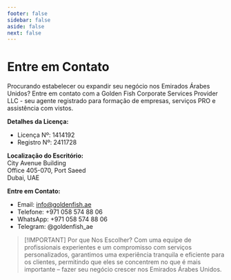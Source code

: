 ```yaml
---
footer: false
sidebar: false
aside: false
next: false
---
```


<!-- <p>
  <img src="/img/Logo.avif" alt="logotipo" width="100" height="100" style="margin-left: 50%;">
</p> -->

# Entre em Contato

Procurando estabelecer ou expandir seu negócio nos Emirados Árabes Unidos? Entre em contato com a Golden Fish Corporate Services Provider LLC - seu agente registrado para formação de empresas, serviços PRO e assistência com vistos.

**Detalhes da Licença:**

- Licença Nº: 1414192
- Registro Nº: 2411728

**Localização do Escritório:**  
City Avenue Building  
Office 405-070, Port Saeed  
Dubai, UAE

**Entre em Contato:**

- Email: info@goldenfish.ae
- Telefone: +971 058 574 88 06
- WhatsApp: +971 058 574 88 06
- Telegram: @goldenfish_ae

<!-- WhatsApp us at [+971 058 574 88 06](https://wa.me/message/KDLD4FZVW7EUC1)
Telegram us at [@goldenfish_ae](https://t.me/goldenfish_ae) -->

> [!IMPORTANT] Por que Nos Escolher?
> Com uma equipe de profissionais experientes e um compromisso com serviços personalizados, garantimos uma experiência tranquila e eficiente para os clientes, permitindo que eles se concentrem no que é mais importante – fazer seu negócio crescer nos Emirados Árabes Unidos.

<ContactFormModal 
  formName="Entre em Contato" 
  buttonText="Envie-nos uma mensagem" 
  formStyle="display: block; margin: 2rem auto;"
  categoryLabel="Nível de suporte necessário: *" 
  categoryPlaceholderText="Escolha seu nível de suporte"
  messageLabel="Como podemos ajudar? (recomendado)"
  messagePlaceholderText="Por favor, compartilhe os detalhes da sua consulta para nos ajudar a preparar a melhor solução para suas necessidades"
  :services="[
  'Básico — apenas consulta inicial e orientação',
  'Padrão — documentação completa e gerenciamento de processos',
  'Abrangente — solução completa com mínima participação da sua parte',
  'Personalizado — requisitos complexos ou situação empresarial única',
  ]"
/>